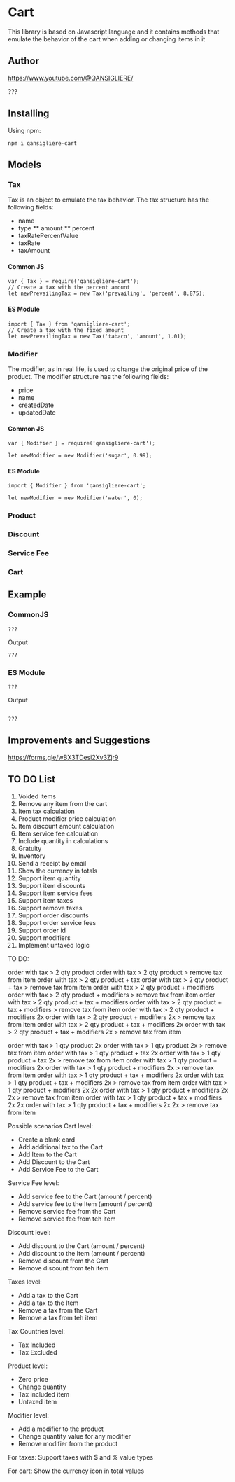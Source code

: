 # Cart

This library is based on Javascript language and it contains methods that emulate the behavior of the cart when adding
or changing items in it

## Author

https://www.youtube.com/@QANSIGLIERE/

???

## Installing

Using npm:

`npm i qansigliere-cart`

## Models

### Tax

Tax is an object to emulate the tax behavior. The tax structure has the following fields:

-   name
-   type ** amount ** percent
-   taxRatePercentValue
-   taxRate
-   taxAmount

#### Common JS

```
var { Tax } = require('qansigliere-cart');
// Create a tax with the percent amount
let newPrevailingTax = new Tax('prevailing', 'percent', 8.875);
```

#### ES Module

```
import { Tax } from 'qansigliere-cart';
// Create a tax with the fixed amount
let newPrevailingTax = new Tax('tabaco', 'amount', 1.01);
```

### Modifier

The modifier, as in real life, is used to change the original price of the product. The modifier structure has the
following fields:

-   price
-   name
-   createdDate
-   updatedDate

#### Common JS

```
var { Modifier } = require('qansigliere-cart');

let newModifier = new Modifier('sugar', 0.99);
```

#### ES Module

```
import { Modifier } from 'qansigliere-cart';

let newModifier = new Modifier('water', 0);
```

### Product

### Discount

### Service Fee

### Cart

## Example

### CommonJS

```
???
```

Output

```
???
```

### ES Module

```
???

```

Output

```

???

```

## Improvements and Suggestions

https://forms.gle/wBX3TDesi2Xv3Zjr9

## TO DO List

1. Voided items
2. Remove any item from the cart
3. Item tax calculation
4. Product modifier price calculation
5. Item discount amount calculation
6. Item service fee calculation
7. Include quantity in calculations
8. Gratuity
9. Inventory
10. Send a receipt by email
11. Show the currency in totals
12. Support item quantity
13. Support item discounts
14. Support item service fees
15. Support item taxes
16. Support remove taxes
17. Support order discounts
18. Support order service fees
19. Support order id
20. Support modifiers
21. Implement untaxed logic

TO DO:

order with tax > 2 qty product order with tax > 2 qty product > remove tax from item order with tax > 2 qty product +
tax order with tax > 2 qty product + tax > remove tax from item order with tax > 2 qty product + modifiers order with
tax > 2 qty product + modifiers > remove tax from item order with tax > 2 qty product + tax + modifiers order with tax >
2 qty product + tax + modifiers > remove tax from item order with tax > 2 qty product + modifiers 2x order with tax > 2
qty product + modifiers 2x > remove tax from item order with tax > 2 qty product + tax + modifiers 2x order with tax > 2
qty product + tax + modifiers 2x > remove tax from item

order with tax > 1 qty product 2x order with tax > 1 qty product 2x > remove tax from item order with tax > 1 qty
product + tax 2x order with tax > 1 qty product + tax 2x > remove tax from item order with tax > 1 qty product +
modifiers 2x order with tax > 1 qty product + modifiers 2x > remove tax from item order with tax > 1 qty product + tax +
modifiers 2x order with tax > 1 qty product + tax + modifiers 2x > remove tax from item order with tax > 1 qty product +
modifiers 2x 2x order with tax > 1 qty product + modifiers 2x 2x > remove tax from item order with tax > 1 qty product +
tax + modifiers 2x 2x order with tax > 1 qty product + tax + modifiers 2x 2x > remove tax from item

Possible scenarios Cart level:

-   Create a blank card
-   Add additional tax to the Cart
-   Add Item to the Cart
-   Add Discount to the Cart
-   Add Service Fee to the Cart

Service Fee level:

-   Add service fee to the Cart (amount / percent)
-   Add service fee to the Item (amount / percent)
-   Remove service fee from the Cart
-   Remove service fee from teh item

Discount level:

-   Add discount to the Cart (amount / percent)
-   Add discount to the Item (amount / percent)
-   Remove discount from the Cart
-   Remove discount from teh item

Taxes level:

-   Add a tax to the Cart
-   Add a tax to the Item
-   Remove a tax from the Cart
-   Remove a tax from teh item

Tax Countries level:

-   Tax Included
-   Tax Excluded

Product level:

-   Zero price
-   Change quantity
-   Tax included item
-   Untaxed item

Modifier level:

-   Add a modifier to the product
-   Change quantity value for any modifier
-   Remove modifier from the product

For taxes: Support taxes with $ and % value types

For cart: Show the currency icon in total values
